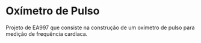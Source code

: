 # Oxímetro de Pulso
Projeto de EA997 que consiste na construção de um oxímetro de pulso para medição
de frequência cardíaca.
